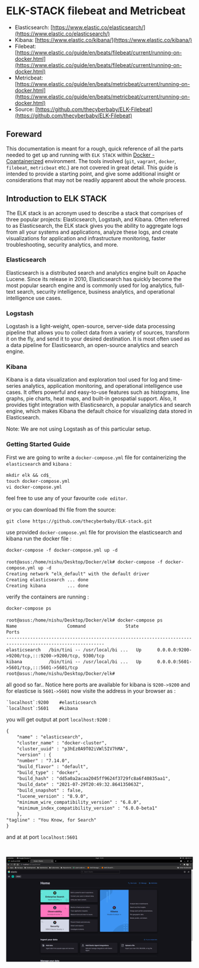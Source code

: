 # ELK-STACK filebeat and Metricbeat

- Elasticsearch: [https://www.elastic.co/elasticsearch/](https://www.elastic.co/elasticsearch/)
- Kibana: [https://www.elastic.co/kibana/](https://www.elastic.co/kibana/)
- Filebeat: [https://www.elastic.co/guide/en/beats/filebeat/current/running-on-docker.html](https://www.elastic.co/guide/en/beats/filebeat/current/running-on-docker.html)
- Metricbeat: [https://www.elastic.co/guide/en/beats/metricbeat/current/running-on-docker.html](https://www.elastic.co/guide/en/beats/metricbeat/current/running-on-docker.html)
- Source: [https://github.com/thecyberbaby/ELK-Filebeat](https://github.com/thecyberbaby/ELK-Filebeat)

## Foreward

This documentation is meant for a rough, quick reference of all the parts needed to get up and running with
`ELK STACK` within [Docker - Coantainerized](https://www.docker.com/) environment.
The tools involved (`git`, `vagrant`, `docker`, `filebeat`, `metricbeat` etc.) are not covered in great detail.
This guide is intended to provide a starting point, and give some additional insight or considerations that may not be readily apparent about the whole process.

## Introduction to ELK STACK

The ELK stack is an acronym used to describe a stack that comprises of three popular projects: Elasticsearch, Logstash, and Kibana.
Often referred to as Elasticsearch, the ELK stack gives you the ability to aggregate logs from all your systems and applications, analyze these logs, and create visualizations for application and infrastructure monitoring, faster troubleshooting, security analytics, and more.

### Elasticsearch

Elasticsearch is a distributed search and analytics engine built on Apache Lucene. Since its release in 2010, Elasticsearch has quickly become the most popular search engine and is commonly used
for log analytics, full-text search, security intelligence, business analytics, and operational intelligence use cases.

### Logstash

Logstash is a light-weight, open-source, server-side data processing pipeline that allows you to collect data from a variety of sources, transform it on the fly, and send it to your desired destination.
It is most often used as a data pipeline for Elasticsearch, an open-source analytics and search engine.

### Kibana

Kibana is a data visualization and exploration tool used for log and time-series analytics, application monitoring, and operational intelligence use cases. It offers powerful and easy-to-use features such as histograms, line graphs,
pie charts, heat maps, and built-in geospatial support. Also, it provides tight integration with Elasticsearch, a popular analytics and search engine, which makes Kibana the default choice for visualizing data stored in Elasticsearch.

Note: We are not using Logstash as of this particular setup.

### Getting Started Guide

First we are going to write a `docker-compose.yml` file for containerizing the `elasticsearch` and `kibana` :

    mkdir elk && cd$_
    touch docker-compose.yml
    vi docker-compose.yml

feel free to use any of your favourite `code editor`.

or you can download thi file from the source:

    git clone https://github.com/thecyberbaby/ELK-stack.git

use provided `docker-compose.yml` file for provision the elasticsearch and kibana
run the docker file  :

	
	docker-compose -f docker-compose.yml up -d

	root@asus:/home/nishu/Desktop/Docker/elk# docker-compose -f docker-compose.yml up -d
	Creating network "elk_default" with the default driver
	Creating elasticsearch ... done
	Creating kibana        ... done

verify the containers are running :

	docker-compose ps

	root@asus:/home/nishu/Desktop/Docker/elk# docker-compose ps
    Name                   Command               State                         Ports                       
	-----------------------------------------------------------------------------------------------------------
	elasticsearch   /bin/tini -- /usr/local/bi ...   Up      0.0.0.0:9200->9200/tcp,:::9200->9200/tcp, 9300/tcp
	kibana          /bin/tini -- /usr/local/bi ...   Up      0.0.0.0:5601->5601/tcp,:::5601->5601/tcp          
	root@asus:/home/nishu/Desktop/Docker/elk# 

all good so far.. Notice here ports are available for kibana is `9200->9200` and for elasticse is `5601->5601`
 now visite the address in your browser as :


	`localhost`:9200 	#elasticsearch
	`localhost`:5601 	#kibana


you will get output at port `localhost:9200`  :


	{
		"name" : "elasticsearch",
		"cluster_name" : "docker-cluster",
		"cluster_uuid" : "p3hEz0A9T02iVWl5IV7hMA",
		"version" : {
	    "number" : "7.14.0",
	    "build_flavor" : "default",
	    "build_type" : "docker",
	    "build_hash" : "dd5a0a2acaa2045ff9624f3729fc8a6f40835aa1",
	    "build_date" : "2021-07-29T20:49:32.864135063Z",
	    "build_snapshot" : false,
	    "lucene_version" : "8.9.0",
	    "minimum_wire_compatibility_version" : "6.8.0",
	    "minimum_index_compatibility_version" : "6.0.0-beta1"
	    },
	"tagline" : "You Know, for Search"
	}


and at at port `localhost:5601`

<br/>
<p>
    <img src="snaps/snapKibana.png" width="720" />
</p>


